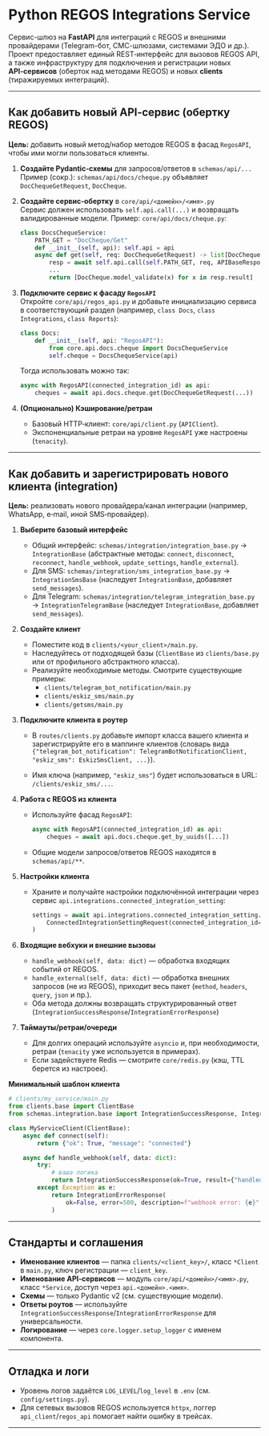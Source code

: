 # Python REGOS Integrations Service

Сервис-шлюз на **FastAPI** для интеграций с REGOS и внешними провайдерами (Telegram-бот, СМС-шлюзами, системами ЭДО и др.).
Проект предоставляет единый REST‑интерфейс для вызовов REGOS API, а также инфраструктуру для
подключения и регистрации новых **API‑сервисов** (оберток над методами REGOS) и новых **clients** (тиражируемых интеграций).

---


## Как добавить новый API‑сервис (обертку REGOS)

**Цель:** добавить новый метод/набор методов REGOS в фасад `RegosAPI`, чтобы ими могли пользоваться клиенты.

1) **Создайте Pydantic‑схемы** для запросов/ответов в `schemas/api/...`  
   Пример (сокр.): `schemas/api/docs/cheque.py` объявляет `DocChequeGetRequest`, `DocCheque`.

2) **Создайте сервис‑обертку** в `core/api/<домейн>/<имя>.py`  
   Сервис должен использовать `self.api.call(...)` и возвращать валидированные модели.
   Пример: `core/api/docs/cheque.py`:
   ```python
   class DocsChequeService:
       PATH_GET = "DocCheque/Get"
       def __init__(self, api): self.api = api
       async def get(self, req: DocChequeGetRequest) -> list[DocCheque]:
           resp = await self.api.call(self.PATH_GET, req, APIBaseResponse)
           ...
           return [DocCheque.model_validate(x) for x in resp.result]
   ```

3) **Подключите сервис к фасаду `RegosAPI`**  
   Откройте `core/api/regos_api.py` и добавьте инициализацию сервиса
   в соответствующий раздел (например, `class Docs`, `class Integrations`, `class Reports`):
   ```python
   class Docs:
       def __init__(self, api: "RegosAPI"):
           from core.api.docs.cheque import DocsChequeService
           self.cheque = DocsChequeService(api)
   ```
   Тогда использовать можно так:
   ```python
   async with RegosAPI(connected_integration_id) as api:
       cheques = await api.docs.cheque.get(DocChequeGetRequest(...))
   ```

4) **(Опционально) Кэширование/ретраи**  
   - Базовый HTTP‑клиент: `core/api/client.py` (`APIClient`).  
   - Экспоненциальные ретраи на уровне `RegosAPI` уже настроены (`tenacity`).

---

## Как добавить и зарегистрировать нового клиента (integration)

**Цель:** реализовать нового провайдера/канал интеграции (например, WhatsApp, e‑mail, иной SMS‑провайдер).

1) **Выберите базовый интерфейс**
   - Общий интерфейс: `schemas/integration/integration_base.py` → `IntegrationBase` (абстрактные методы: `connect`, `disconnect`, `reconnect`, `handle_webhook`, `update_settings`, `handle_external`).
   - Для SMS: `schemas/integration/sms_integration_base.py` → `IntegrationSmsBase` (наследует `IntegrationBase`, добавляет `send_messages`).
   - Для Telegram: `schemas/integration/telegram_integration_base.py` → `IntegrationTelegramBase` (наследует `IntegrationBase`, добавляет `send_messages`).

2) **Создайте клиент**
   - Поместите код в `clients/<your_client>/main.py`.
   - Наследуйтесь от подходящей базы (`ClientBase` из `clients/base.py` или от профильного абстрактного класса).  
   - Реализуйте необходимые методы. Смотрите существующие примеры:
     - `clients/telegram_bot_notification/main.py`
     - `clients/eskiz_sms/main.py`
     - `clients/getsms/main.py`

3) **Подключите клиента в роутер**
   - В `routes/clients.py` добавьте импорт класса вашего клиента и зарегистрируйте его в маппинге клиентов (словарь вида `{"telegram_bot_notification": TelegramBotNotificationClient, "eskiz_sms": EskizSmsClient, ...}`).

   - Имя ключа (например, `"eskiz_sms"`) будет использоваться в URL: `/clients/eskiz_sms/...`.

4) **Работа с REGOS из клиента**
   - Используйте фасад `RegosAPI`:
     ```python
     async with RegosAPI(connected_integration_id) as api:
         cheques = await api.docs.cheque.get_by_uuids([...])
     ```
   - Общие модели запросов/ответов REGOS находятся в `schemas/api/**`.

5) **Настройки клиента**
   - Храните и получайте настройки подключённой интеграции через сервис `api.integrations.connected_integration_setting`:
     ```python
     settings = await api.integrations.connected_integration_setting.get(
         ConnectedIntegrationSettingRequest(connected_integration_id=connected_integration_id)
     )
     ```

6) **Входящие вебхуки и внешние вызовы**
   - `handle_webhook(self, data: dict)` — обработка входящих событий от REGOS.
   - `handle_external(self, data: dict)` — обработка внешних запросов (не из REGOS), приходит весь пакет (`method`, `headers`, `query`, `json` и пр.).
   - Оба метода должны возвращать структурированный ответ (`IntegrationSuccessResponse`/`IntegrationErrorResponse`)

7) **Таймауты/ретраи/очереди**
   - Для долгих операций используйте `asyncio` и, при необходимости, ретраи (`tenacity` уже используется в примерах).
   - Если задействуете Redis — смотрите `core/redis.py` (кэш, TTL берется из настроек).

**Минимальный шаблон клиента**
```python
# clients/my_service/main.py
from clients.base import ClientBase
from schemas.integration.base import IntegrationSuccessResponse, IntegrationErrorResponse

class MyServiceClient(ClientBase):
    async def connect(self):
        return {"ok": True, "message": "connected"}

    async def handle_webhook(self, data: dict):
        try:
            # ваша логика
            return IntegrationSuccessResponse(ok=True, result={"handled": True})
        except Exception as e:
            return IntegrationErrorResponse(
                ok=False, error=500, description=f"webhook error: {e}"
            )
```

---

## Стандарты и соглашения

- **Именование клиентов** — папка `clients/<client_key>/`, класс `*Client` в `main.py`, ключ регистрации — `client_key`.
- **Именование API‑сервисов** — модуль `core/api/<домейн>/<имя>.py`, класс `*Service`, доступ через `api.<домейн>.<имя>`.
- **Схемы** — только Pydantic v2 (см. существующие модели).
- **Ответы роутов** — используйте `IntegrationSuccessResponse`/`IntegrationErrorResponse` для универсальности.
- **Логирование** — через `core.logger.setup_logger` с именем компонента.

---

## Отладка и логи

- Уровень логов задаётся `LOG_LEVEL`/`log_level` в `.env` (см. `config/settings.py`).
- Для сетевых вызовов REGOS используется `httpx`, логгер `api_client`/`regos_api` помогает найти ошибку в трейсах.

---


